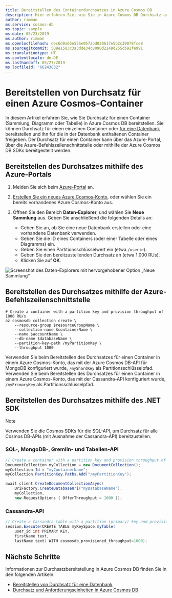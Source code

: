 ```yaml
---
title: Bereitstellen des Containerdurchsatzes in Azure Cosmos DB
description: Hier erfahren Sie, wie Sie in Azure Cosmos DB Durchsatz auf der Containerebene bereitstellen.
author: rimman
ms.service: cosmos-db
ms.topic: sample
ms.date: 05/23/2019
ms.author: rimman
ms.openlocfilehash: dec6d0a65e556e0572bd030617e5b2c30078fce8
ms.sourcegitcommit: 509e1583c3a3dde34c8090d2149d255cb92fe991
ms.translationtype: HT
ms.contentlocale: de-DE
ms.lasthandoff: 05/27/2019
ms.locfileid: "66243832"
---
```

# <a name="provision-throughput-on-an-azure-cosmos-container"></a>Bereitstellen von Durchsatz für einen Azure Cosmos-Container

In diesem Artikel erfahren Sie, wie Sie Durchsatz für einen Container (Sammlung, Diagramm oder Tabelle) in Azure Cosmos DB bereitstellen. Sie können Durchsatz für einen einzelnen Container oder [für eine Datenbank](how-to-provision-database-throughput.md) bereitstellen und ihn für die in der Datenbank enthaltenen Container freigeben. Der Durchsatz für einen Container kann über das Azure-Portal, über die Azure-Befehlszeilenschnittstelle oder mithilfe der Azure Cosmos DB SDKs bereitgestellt werden.

## <a name="provision-throughput-using-azure-portal"></a>Bereitstellen des Durchsatzes mithilfe des Azure-Portals

1. Melden Sie sich beim [Azure-Portal](https://portal.azure.com/) an.

1. [Erstellen Sie ein neues Azure Cosmos-Konto](create-sql-api-dotnet.md#create-account), oder wählen Sie ein bereits vorhandenes Azure Cosmos-Konto aus.

1. Öffnen Sie den Bereich **Daten-Explorer**, und wählen Sie **Neue Sammlung** aus. Geben Sie anschließend die folgenden Details an:

   * Geben Sie an, ob Sie eine neue Datenbank erstellen oder eine vorhandene Datenbank verwenden.
   * Geben Sie die ID eines Containers (oder einer Tabelle oder eines Diagramms) ein.
   * Geben Sie einen Partitionsschlüsselwert ein (etwa `/userid`).
   * Geben Sie den bereitzustellenden Durchsatz an (etwa 1.000 RUs).
   * Klicken Sie auf **OK**.

![Screenshot des Daten-Explorers mit hervorgehobener Option „Neue Sammlung“](./media/how-to-provision-container-throughput/provision-container-throughput-portal-all-api.png)

## <a name="provision-throughput-using-azure-cli"></a>Bereitstellen des Durchsatzes mithilfe der Azure-Befehlszeilenschnittstelle

```azurecli-interactive
# Create a container with a partition key and provision throughput of 1000 RU/s
az cosmosdb collection create \
    --resource-group $resourceGroupName \
    --collection-name $containerName \
    --name $accountName \
    --db-name $databaseName \
    --partition-key-path /myPartitionKey \
    --throughput 1000
```

Verwenden Sie beim Bereitstellen des Durchsatzes für einen Container in einem Azure Cosmos-Konto, das mit der Azure Cosmos DB-API für MongoDB konfiguriert wurde, `/myShardKey` als Partitionsschlüsselpfad. Verwenden Sie beim Bereitstellen des Durchsatzes für einen Container in einem Azure Cosmos-Konto, das mit der Cassandra-API konfiguriert wurde, `/myPrimaryKey` als Partitionsschlüsselpfad.

## <a name="provision-throughput-by-using-net-sdk"></a>Bereitstellen des Durchsatzes mithilfe des .NET SDK

> [!Note]
> Verwenden Sie die Cosmos SDKs für die SQL-API, um Durchsatz für alle Cosmos DB-APIs (mit Ausnahme der Cassandra-API) bereitzustellen.

### <a id="dotnet-most"></a>SQL-, MongoDB-, Gremlin- und Tabellen-API

```csharp
// Create a container with a partition key and provision throughput of 1000 RU/s
DocumentCollection myCollection = new DocumentCollection();
myCollection.Id = "myContainerName";
myCollection.PartitionKey.Paths.Add("/myPartitionKey");

await client.CreateDocumentCollectionAsync(
    UriFactory.CreateDatabaseUri("myDatabaseName"),
    myCollection,
    new RequestOptions { OfferThroughput = 1000 });
```

### <a id="dotnet-cassandra"></a>Cassandra-API

```csharp
// Create a Cassandra table with a partition (primary) key and provision throughput of 1000 RU/s
session.Execute(CREATE TABLE myKeySpace.myTable(
    user_id int PRIMARY KEY,
    firstName text,
    lastName text) WITH cosmosdb_provisioned_throughput=1000);
```

## <a name="next-steps"></a>Nächste Schritte

Informationen zur Durchsatzbereitstellung in Azure Cosmos DB finden Sie in den folgenden Artikeln:

* [Bereitstellen von Durchsatz für eine Datenbank](how-to-provision-database-throughput.md)
* [Durchsatz und Anforderungseinheiten in Azure Cosmos DB](request-units.md)
